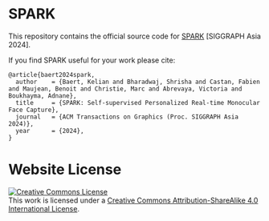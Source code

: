 # SPARK

This repository contains the official source code for [SPARK](https://kelianb.github.io/SPARK-page/) [SIGGRAPH Asia 2024].

If you find SPARK useful for your work please cite:
```
@article{baert2024spark,
  author    = {Baert, Kelian and Bharadwaj, Shrisha and Castan, Fabien and Maujean, Benoit and Christie, Marc and Abrevaya, Victoria and Boukhayma, Adnane},
  title     = {SPARK: Self-supervised Personalized Real-time Monocular Face Capture},
  journal   = {ACM Transactions on Graphics (Proc. SIGGRAPH Asia 2024)},
  year      = {2024},
}
```

# Website License
<a rel="license" href="http://creativecommons.org/licenses/by-sa/4.0/"><img alt="Creative Commons License" style="border-width:0" src="https://i.creativecommons.org/l/by-sa/4.0/88x31.png" /></a><br />This work is licensed under a <a rel="license" href="http://creativecommons.org/licenses/by-sa/4.0/">Creative Commons Attribution-ShareAlike 4.0 International License</a>.
